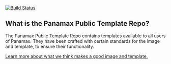 [![Build Status](https://api.shippable.com/projects/53e12af15113f91a03ff6236/badge/master)](https://www.shippable.com/projects/53e12af15113f91a03ff6236)

## What is the Panamax Public Template Repo? 

The Panamax Public Template Repo contains templates available to all users of Panamax. They have been crafted with certain standards for the image and template, to ensure their functionality. 

[Learn more about what we think makes a good image and template.](https://github.com/CenturyLinkLabs/panamax-ui/wiki/Panamax-Public-Templates)
